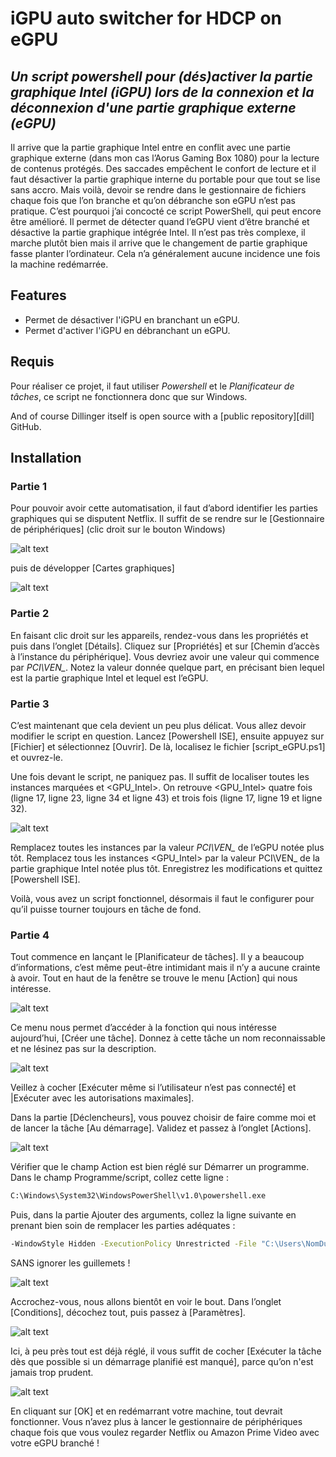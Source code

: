 # iGPU auto switcher for HDCP on eGPU
## _Un script powershell pour (dés)activer la partie graphique Intel (iGPU) lors de la connexion et la déconnexion d'une partie graphique externe (eGPU)_



Il arrive que la partie graphique Intel entre en conflit avec une partie graphique externe (dans mon cas l’Aorus Gaming Box 1080) pour la lecture de contenus protégés. Des saccades empêchent le confort de lecture et il faut désactiver la partie graphique interne du portable pour que tout se lise sans accro. 
Mais voilà, devoir se rendre dans le gestionnaire de fichiers chaque fois que l’on branche et qu’on débranche son eGPU n’est pas pratique. 
C’est pourquoi j’ai concocté ce script PowerShell, qui peut encore être amélioré. Il permet de détecter quand l’eGPU vient d’être branché et désactive la partie graphique intégrée Intel. 
Il n’est pas très complexe, il marche plutôt bien mais il arrive que le changement de partie graphique fasse planter l’ordinateur. Cela n’a généralement aucune incidence une fois la machine redémarrée.

## Features

- Permet de désactiver l'iGPU en branchant un eGPU.
- Permet d'activer l'iGPU en débranchant un eGPU.

## Requis

Pour réaliser ce projet, il faut utiliser *Powershell* et le *Planificateur de tâches*, ce script ne fonctionnera donc que sur Windows.


And of course Dillinger itself is open source with a [public repository][dill] GitHub.

## Installation
### Partie 1
Pour pouvoir avoir cette automatisation, il faut d’abord identifier les parties graphiques qui se disputent Netflix. Il suffit de se rendre sur le [Gestionnaire de périphériques] (clic droit sur le bouton Windows)

![alt text](https://github.com/BigbyMax/Script-HDCP-eGPU/blob/main/images/gdp.jpg?raw=true)

puis de développer [Cartes graphiques] 

![alt text](https://github.com/BigbyMax/Script-HDCP-eGPU/blob/main/images/gdp2.jpg?raw=true)

### Partie 2 
En faisant clic droit sur les appareils, rendez-vous dans les propriétés et puis dans l’onglet [Détails]. Cliquez sur [Propriétés] et sur [Chemin d’accès à l’instance du périphérique]. Vous devriez avoir une valeur qui commence par *PCI\VEN_*. Notez la valeur donnée quelque part, en précisant bien lequel est la partie graphique Intel et lequel est l’eGPU. 

### Partie 3
C’est maintenant que cela devient un peu plus délicat. Vous allez devoir modifier le script en question. Lancez [Powershell ISE], ensuite appuyez sur [Fichier] et sélectionnez [Ouvrir]. De là, localisez le fichier [script_eGPU.ps1] et ouvrez-le. 

Une fois devant le script, ne paniquez pas. Il suffit de localiser toutes les instances marquées <eGPU> et <GPU_Intel>. On retrouve <GPU_Intel> quatre fois (ligne 17, ligne 23, ligne 34 et ligne 43) et <eGPU> trois fois (ligne 17, ligne 19 et ligne 32).

![alt text](https://github.com/BigbyMax/Script-HDCP-eGPU/blob/main/images/ps.jpg?raw=true)

Remplacez toutes les instances <eGPU> par la valeur *PCI\VEN_* de l’eGPU notée plus tôt. Remplacez tous les instances <GPU_Intel> par la valeur PCI\VEN_ de la partie graphique Intel notée plus tôt. Enregistrez les modifications et quittez [Powershell ISE].

Voilà, vous avez un script fonctionnel, désormais il faut le configurer pour qu’il puisse tourner toujours en tâche de fond. 

### Partie 4
Tout commence en lançant le [Planificateur de tâches]. Il y a beaucoup d’informations, c’est même peut-être intimidant mais il n’y a aucune crainte à avoir. Tout en haut de la fenêtre se trouve le menu [Action] qui nous intéresse. 

![alt text](https://github.com/BigbyMax/Script-HDCP-eGPU/blob/main/images/pdt.jpg?raw=true)

Ce menu nous permet d’accéder à la fonction qui nous intéresse aujourd’hui, [Créer une tâche]. Donnez à cette tâche un nom reconnaissable et ne lésinez pas sur la description. 

![alt text](https://github.com/BigbyMax/Script-HDCP-eGPU/blob/main/images/pdt2.jpg?raw=true)

Veillez à cocher [Exécuter même si l’utilisateur n’est pas connecté] et |Exécuter avec les autorisations maximales].

Dans la partie [Déclencheurs], vous pouvez choisir de faire comme moi et de lancer la tâche [Au démarrage]. Validez et passez à l’onglet [Actions].

![alt text](https://github.com/BigbyMax/Script-HDCP-eGPU/blob/main/images/pdt3.jpg?raw=true)

Vérifier que le champ Action est bien réglé sur Démarrer un programme. Dans le champ Programme/script, collez cette ligne :
```sh
C:\Windows\System32\WindowsPowerShell\v1.0\powershell.exe
```
Puis, dans la partie Ajouter des arguments, collez la ligne suivante en prenant bien soin de remplacer les parties adéquates :
```sh
-WindowStyle Hidden -ExecutionPolicy Unrestricted -File "C:\Users\NomDuUser\CheminJusqu’auScript\script_eGPU.ps1" 
```
SANS ignorer les guillemets !

![alt text](https://github.com/BigbyMax/Script-HDCP-eGPU/blob/main/images/pdt4.jpg?raw=true)

Accrochez-vous, nous allons bientôt en voir le bout. Dans l’onglet [Conditions], décochez tout, puis passez à [Paramètres].

![alt text](https://github.com/BigbyMax/Script-HDCP-eGPU/blob/main/images/pdt5.jpg?raw=true)

Ici, à peu près tout est déjà réglé, il vous suffit de cocher [Exécuter la tâche dès que possible si un démarrage planifié est manqué], parce qu’on n'est jamais trop prudent. 

![alt text](https://github.com/BigbyMax/Script-HDCP-eGPU/blob/main/images/pdt6.jpg?raw=true)

En cliquant sur [OK] et en redémarrant votre machine, tout devrait fonctionner. Vous n’avez plus à lancer le gestionnaire de périphériques chaque fois que vous voulez regarder Netflix ou Amazon Prime Video avec votre eGPU branché !